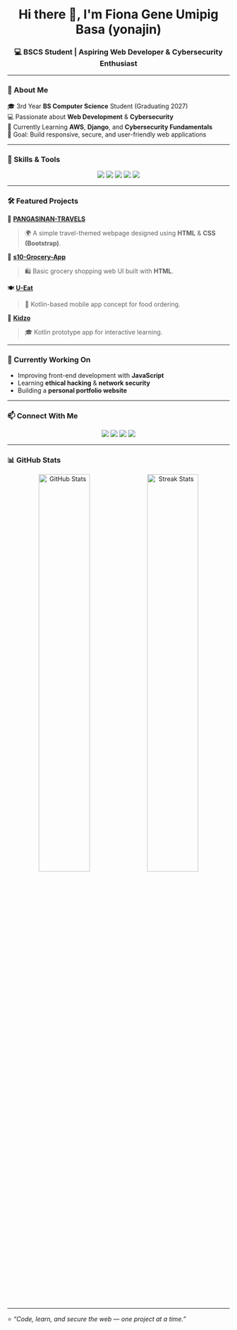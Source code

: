 <!-- Banner or Header -->
<h1 align="center">Hi there 👋, I'm Fiona Gene Umipig Basa (yonajin)</h1>
<h3 align="center">💻 BSCS Student | Aspiring Web Developer & Cybersecurity Enthusiast</h3>

---

### 🌟 About Me  
🎓 3rd Year **BS Computer Science** Student (Graduating 2027)  
💻 Passionate about **Web Development** & **Cybersecurity**  
🌱 Currently Learning **AWS**, **Django**, and **Cybersecurity Fundamentals**  
🚀 Goal: Build responsive, secure, and user-friendly web applications  

---

### 🧠 Skills & Tools  
<p align="center">
  <img src="https://img.shields.io/badge/HTML5-E34F26?style=for-the-badge&logo=html5&logoColor=white" />
  <img src="https://img.shields.io/badge/CSS3-1572B6?style=for-the-badge&logo=css3&logoColor=white" />
  <img src="https://img.shields.io/badge/Bootstrap-7952B3?style=for-the-badge&logo=bootstrap&logoColor=white" />
  <img src="https://img.shields.io/badge/Linux-FCC624?style=for-the-badge&logo=linux&logoColor=black" />
  <img src="https://img.shields.io/badge/Cybersecurity-008C45?style=for-the-badge&logo=protonvpn&logoColor=white" />
</p>

---

### 🛠️ Featured Projects  
📍 [**PANGASINAN-TRAVELS**](https://github.com/yonajin/PANGASINAN-TRAVELS)  
> 🌍 A simple travel-themed webpage designed using **HTML** & **CSS (Bootstrap)**.  

🛒 [**s10-Grocery-App**](https://github.com/yonajin/s10-Grocery-App)  
> 🛍️ Basic grocery shopping web UI built with **HTML**.  

🍽️ [**U-Eat**](https://github.com/yonajin/U-Eat)  
> 🍔 Kotlin-based mobile app concept for food ordering.  

🧒 [**Kidzo**](https://github.com/yonajin/Kidzo)  
> 🎓 Kotlin prototype app for interactive learning.  

---

### 🌱 Currently Working On  
- Improving front-end development with **JavaScript**  
- Learning **ethical hacking** & **network security**  
- Building a **personal portfolio website**  

---

### 📫 Connect With Me  
<p align="center">
  <a href="mailto:fionagene@gmail.com"><img src="https://img.shields.io/badge/Email-fionagene%40gmail.com-blue?style=for-the-badge&logo=gmail&logoColor=white" /></a>
  <a href="https://www.linkedin.com/in/fiona-gene-umipig-basa" target="_blank"><img src="https://img.shields.io/badge/LinkedIn-0077B5?style=for-the-badge&logo=linkedin&logoColor=white" /></a>
  <a href="https://www.facebook.com/fionagenebasa" target="https://www.facebook.com/fionagenebasa"><img src="https://img.shields.io/badge/Facebook-1877F2?style=for-the-badge&logo=facebook&logoColor=white" /></a>
  <a href="https://www.instagram.com/yonayonajin" target="https://www.instagram.com/yonayonajin"><img src="https://img.shields.io/badge/Instagram-E4405F?style=for-the-badge&logo=instagram&logoColor=white" /></a>
</p>

---

### 📊 GitHub Stats  
<p align="center">
  <img src="https://github-readme-stats.vercel.app/api?username=yonajin&show_icons=true&theme=tokyonight" alt="GitHub Stats" width="48%" />
  <img src="https://github-readme-streak-stats.herokuapp.com/?user=yonajin&theme=tokyonight" alt="Streak Stats" width="48%" />
</p>

---

⭐ *“Code, learn, and secure the web — one project at a time.”*

